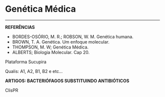 # Genética Médica

---

**REFERÊNCIAS**

* BORDES-OSÓRIO, M. R.; ROBSON, W. M. Genética humana.
* BROWN, T. A. Genética. Um enfoque molecular.
* THOMPSON, M. W; Genética Médica.
* ALBERTS; Biologia Molecular. Cap 20.

Plataforma Sucupira

Qualis: A1, A2, B1, B2 e etc...

**ARTIGOS: BACTERIÓFAGOS SUBSTITUINDO ANTIBIÓTICOS**

ClisPR



